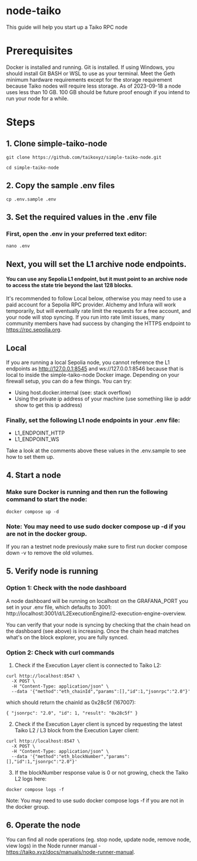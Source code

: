 # node-taiko

This guide will help you start up a Taiko RPC node

# Prerequisites
Docker is installed and running.
Git is installed.
If using Windows, you should install Git BASH or WSL to use as your terminal.
Meet the Geth minimum hardware requirements except for the storage requirement because Taiko nodes will require less storage. 
As of 2023-09-18 a node uses less than 10 GB. 100 GB should be future proof enough if you intend to run your node for a while.

# Steps
## 1. Clone simple-taiko-node
```
git clone https://github.com/taikoxyz/simple-taiko-node.git
```
```
cd simple-taiko-node
```
## 2. Copy the sample .env files
```
cp .env.sample .env
```
## 3. Set the required values in the .env file
### First, open the .env in your preferred text editor:
```
nano .env
```
## Next, you will set the L1 archive node endpoints.
#### You can use any Sepolia L1 endpoint, but it must point to an archive node to access the state trie beyond the last 128 blocks.
It's recommended to follow Local below, otherwise you may need to use a paid account for a Sepolia RPC provider. 
Alchemy and Infura will work temporarily, but will eventually rate limit the requests for a free account, and your node will stop syncing.
If you run into rate limit issues, many community members have had success by changing the HTTPS endpoint to https://rpc.sepolia.org.

## Local
If you are running a local Sepolia node, you cannot reference the L1 endpoints as http://127.0.0.1:8545 and ws://127.0.0.1:8546 because that is local to inside the simple-taiko-node Docker image. 
Depending on your firewall setup, you can do a few things. You can try:

- Using host.docker.internal (see: stack overflow)
- Using the private ip address of your machine (use something like ip addr show to get this ip address)

### Finally, set the following L1 node endpoints in your .env file:

- L1_ENDPOINT_HTTP
- L1_ENDPOINT_WS
  
Take a look at the comments above these values in the .env.sample to see how to set them up.

## 4. Start a node

### Make sure Docker is running and then run the following command to start the node:
```
docker compose up -d
```
### Note: You may need to use sudo docker compose up -d if you are not in the docker group.

If you ran a testnet node previously make sure to first run docker compose down -v to remove the old volumes.

## 5. Verify node is running
### Option 1: Check with the node dashboard
A node dashboard will be running on localhost on the GRAFANA_PORT you set in your .env file, which defaults to 3001: http://localhost:3001/d/L2ExecutionEngine/l2-execution-engine-overview.

You can verify that your node is syncing by checking that the chain head on the dashboard (see above) is increasing. 
Once the chain head matches what's on the block explorer, you are fully synced.

### Option 2: Check with curl commands
1. Check if the Execution Layer client is connected to Taiko L2:
```
curl http://localhost:8547 \
  -X POST \
  -H "Content-Type: application/json" \
  --data '{"method":"eth_chainId","params":[],"id":1,"jsonrpc":"2.0"}'
```
which should return the chainId as 0x28c5f (167007):
```
{ "jsonrpc": "2.0", "id": 1, "result": "0x28c5f" }
```
2. Check if the Execution Layer client is synced by requesting the latest Taiko L2 / L3 block from the Execution Layer client:
```
curl http://localhost:8547 \
  -X POST \
  -H "Content-Type: application/json" \
  --data '{"method":"eth_blockNumber","params":[],"id":1,"jsonrpc":"2.0"}'
```
3. If the blockNumber response value is 0 or not growing, check the Taiko L2 logs here:
```
docker compose logs -f
```
Note: You may need to use sudo docker compose logs -f if you are not in the docker group.
## 6. Operate the node
You can find all node operations (eg. stop node, update node, remove node, view logs) in the Node runner manual - https://taiko.xyz/docs/manuals/node-runner-manual. 
